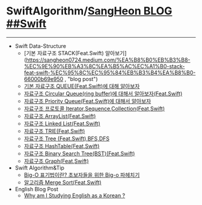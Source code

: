 
SwiftAlgorithm/[SangHeon BLOG ##Swift](https://sangheon0724.medium.com/, "blog link")
=============
---------------------------------------
* Swift Data-Structure
  * [기본 자료구조 STACK(Feat.Swift) 알아보기](https://sangheon0724.medium.com/%EA%B8%B0%EB%B3%B8-%EC%9E%90%EB%A3%8C%EA%B5%AC%EC%A1%B0-stack-feat-swift-%EC%95%8C%EC%95%84%EB%B3%B4%EA%B8%B0-66000b69e950 , "blog post")
  * [기본 자료구조 QUEUE(Feat.Swift)에 대해 알아보자](https://sangheon0724.medium.com/%EA%B8%B0%EB%B3%B8-%EC%9E%90%EB%A3%8C%EA%B5%AC%EC%A1%B0-queue-feat-swift-%EC%97%90-%EB%8C%80%ED%95%B4-%EC%95%8C%EC%95%84%EB%B3%B4%EC%9E%90-74486c8929f2, "blog post")
  * [자료구조 Circular Queue(ring buffer)에 대해서 알아보자(Feat.Swift)](https://sangheon0724.medium.com/%EC%9E%90%EB%A3%8C%EA%B5%AC%EC%A1%B0-circular-queue-ring-buffer-%EC%97%90-%EB%8C%80%ED%95%B4%EC%84%9C-%EC%95%8C%EC%95%84%EB%B3%B4%EC%9E%90-feat-swift-f14081aad573, "blog post")
  * [자료구조 Priority Queue(Feat.Swift)에 대해서 알아보자
](https://sangheon0724.medium.com/%EC%9E%90%EB%A3%8C%EA%B5%AC%EC%A1%B0-priority-queue-feat-swift-%EC%97%90-%EB%8C%80%ED%95%B4%EC%84%9C-%EC%95%8C%EC%95%84%EB%B3%B4%EC%9E%90-96f8779e605b, "blog post")
  * [자료구조 프로토콜 Iterator,Sequence,Collection(Feat,Swift)](https://sangheon0724.medium.com/%EC%9E%90%EB%A3%8C%EA%B5%AC%EC%A1%B0-%ED%94%84%EB%A1%9C%ED%86%A0%EC%BD%9C-iterator-sequence-collection-feat-swift-f6897d9fccac, "blog post")
  * [자료구조 ArrayList(Feat.Swift)
](https://sangheon0724.medium.com/%EC%9E%90%EB%A3%8C%EA%B5%AC%EC%A1%B0-arraylist-feat-swift-3ad22703b67c, "blog post")
  * [자료구조 Linked List(Feat.Swift)](https://sangheon0724.medium.com/%EC%9E%90%EB%A3%8C%EA%B5%AC%EC%A1%B0-linked-list-feat-swift-c274b94f0cab, "blog post")
  * [자료구조 TRIE(Feat,Swift)](https://sangheon0724.medium.com/%EC%9E%90%EB%A3%8C%EA%B5%AC%EC%A1%B0-%ED%8A%B8%EB%A6%AC-%EC%A2%85%EB%A5%98-trie-feat-swift-11e3bd18a4f3, "blog post")
  * [자료구조 Tree (Feat.Swift),BFS,DFS](https://sangheon0724.medium.com/%EC%9E%90%EB%A3%8C%EA%B5%AC%EC%A1%B0-tree-feat-swift-bfs-dfs-53fc0987d9c8, "blog post")
  * [자료구조 HashTable(Feat,Swift)](https://sangheon0724.medium.com/%EC%9E%90%EB%A3%8C%EA%B5%AC%EC%A1%B0-hash-table-feat-swift-6b2c3788e466, "blog post")
  * [자료구조 Binary Search Tree(BST)(Feat.Swift)](https://sangheon0724.medium.com/%EC%9E%90%EB%A3%8C%EA%B5%AC%EC%A1%B0-binary-search-tree-bst-feat-swift-9019d18e4ec3, "blog post")
  * [자료구조 Graph(Feat,Swift)](https://sangheon0724.medium.com/%EC%9E%90%EB%A3%8C%EA%B5%AC%EC%A1%B0-graph-feat-swift-1d97e60e16fb, "blog post")
* Swift Algorithm&Tip 
  * [Big-O 표기법이란? 초보자들을 위한 Big-o 파헤치기](https://sangheon0724.medium.com/big-o-%ED%91%9C%EA%B8%B0%EB%B2%95%EC%9D%B4%EB%9E%80-%EC%B4%88%EB%B3%B4%EC%9E%90%EB%93%A4%EC%9D%84-%EC%9C%84%ED%95%9C-big-o-%ED%8C%8C%ED%97%A4%EC%B9%98%EA%B8%B0-8fb067474821, "blog post")
  * [알고리즘 Merge Sort(Feat,Swift)](https://sangheon0724.medium.com/%EB%B3%91%ED%95%A9%EC%A0%95%EB%A0%AC-mergesort-feat-swift-9d557b333555, "blog post")
* English Blog Post
  * [Why am I Studying English as a Korean ?](https://sangheon0724.medium.com/why-am-i-studying-english-as-a-korean-4b0ff472d9d6, "blog post")
